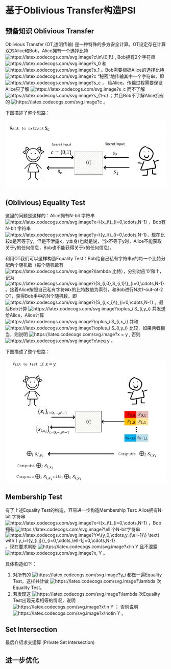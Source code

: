 # 基于Oblivious Transfer构造PSI

## 预备知识 Oblivious Transfer
Oblivious Transfer (OT,透明传输) 是一种特殊的多方安全计算。OT设定存在计算双方Alice和Bob，Alice拥有一个选择比特 <img src="https://latex.codecogs.com/svg.image?c\in\{0,1\}" title="https://latex.codecogs.com/svg.image?c\in\{0,1\}" /> , Bob拥有2个字符串 <img src="https://latex.codecogs.com/svg.image?s_0" title="https://latex.codecogs.com/svg.image?s_0" /> 和 <img src="https://latex.codecogs.com/svg.image?s_1" title="https://latex.codecogs.com/svg.image?s_1" /> 。Bob需要根据Alice的选择比特 <img src="https://latex.codecogs.com/svg.image?c" title="https://latex.codecogs.com/svg.image?c" /> “秘密”地传输其中一个字符串，即 <img src="https://latex.codecogs.com/svg.image?s_c" title="https://latex.codecogs.com/svg.image?s_c" /> ， 给Alice。传输过程需要保证Alice只了解 <img src="https://latex.codecogs.com/svg.image?s_c" title="https://latex.codecogs.com/svg.image?s_c" /> 而不了解 <img src="https://latex.codecogs.com/svg.image?s_{1-c}" title="https://latex.codecogs.com/svg.image?s_{1-c}" /> ；并且Bob不了解Alice拥有的 <img src="https://latex.codecogs.com/svg.image?c" title="https://latex.codecogs.com/svg.image?c" /> 。

下图描述了整个思路：
   <p align="center">
  <img src="fig/OT.png" alt="animated" />
   </p>
   
## (Oblivious) Equality Test
这里的问题是这样的：Alice拥有N-bit 字符串 <img src="https://latex.codecogs.com/svg.image?x=\{x_i\}_{i=0,\cdots,N-1}" title="https://latex.codecogs.com/svg.image?x=\{x_i\}_{i=0,\cdots,N-1}" /> ，Bob有N-bit 字符串 <img src="https://latex.codecogs.com/svg.image?y=\{y_i\}_{i=0,\cdots,N-1}" title="https://latex.codecogs.com/svg.image?y=\{y_i\}_{i=0,\cdots,N-1}" />，现在比较x是否等于y，但是不泄露x，y本身(也就是说，当x不等于y时，Alice不能获取关于y的任何信息，Bob也不能获得关于x的任何信息)。

利用OT我们可以这样构造Equality Test：Bob给自己私有字符串y的每一个比特分配两个随机数（每个随机数有 <img src="https://latex.codecogs.com/svg.image?\lambda" title="https://latex.codecogs.com/svg.image?\lambda" /> 比特），分别对应‘0’和‘1’，记为 <img src="https://latex.codecogs.com/svg.image?\{S_{i,0},S_{i,1}\}_{i=0,\cdots,N-1}" title="https://latex.codecogs.com/svg.image?\{S_{i,0},S_{i,1}\}_{i=0,\cdots,N-1}" /> 。接着Alice按照自己私有字符串x的比特数值为索引，和Bob进行N次1-out-of-2 OT，获得Bob手中的N个随机数，即 <img src="https://latex.codecogs.com/svg.image?\{S_{i,x_i}\}_{i=0,\cdots,N-1}" title="https://latex.codecogs.com/svg.image?\{S_{i,x_i}\}_{i=0,\cdots,N-1}" /> 。最后Bob计算 <img src="https://latex.codecogs.com/svg.image?\oplus_i&space;S_{i,y_i}&space;" title="https://latex.codecogs.com/svg.image?\oplus_i S_{i,y_i} " /> 并发送给Alice，Alice计算 <img src="https://latex.codecogs.com/svg.image?\oplus_i&space;S_{i,x_i}&space;" title="https://latex.codecogs.com/svg.image?\oplus_i S_{i,x_i} " /> 并和 <img src="https://latex.codecogs.com/svg.image?\oplus_i&space;S_{i,y_i}&space;" title="https://latex.codecogs.com/svg.image?\oplus_i S_{i,y_i} " /> 比较，如果两者相当，则说明 <img src="https://latex.codecogs.com/svg.image?x&space;=&space;y" title="https://latex.codecogs.com/svg.image?x = y" /> , 否则 <img src="https://latex.codecogs.com/svg.image?x\neq&space;y" title="https://latex.codecogs.com/svg.image?x\neq y" /> 。

下图描述了整个思路：
   <p align="center">
  <img src="fig/EqualityTest.png" alt="animated" />
   </p>
   
## Membership Test
有了上述Equality Test的构造，容易进一步构造Membership Test: Alice拥有N-bit 字符串 <img src="https://latex.codecogs.com/svg.image?x=\{x_i\}_{i=0,\cdots,N-1}" title="https://latex.codecogs.com/svg.image?x=\{x_i\}_{i=0,\cdots,N-1}" /> ，Bob 拥有 <img src="https://latex.codecogs.com/svg.image?\ell" title="https://latex.codecogs.com/svg.image?\ell" /> 个N-bit字符串 <img src="https://latex.codecogs.com/svg.image?Y=\{y_0,\cdots,y_{\ell-1}\}&space;\text{&space;with&space;}&space;y_i=\{y_{i,j}\}_{i=0,\cdots,\ell-1;j=0,\cdots,N-1}" title="https://latex.codecogs.com/svg.image?Y=\{y_0,\cdots,y_{\ell-1}\} \text{ with } y_i=\{y_{i,j}\}_{i=0,\cdots,\ell-1;j=0,\cdots,N-1}" /> 。现在要求判断 <img src="https://latex.codecogs.com/svg.image?x\in&space;Y" title="https://latex.codecogs.com/svg.image?x\in Y" /> 且不泄露 <img src="https://latex.codecogs.com/svg.image?x,&space;Y" title="https://latex.codecogs.com/svg.image?x, Y" /> 。

具体构造如下：
1. 对所有的 <img src="https://latex.codecogs.com/svg.image?y_i" title="https://latex.codecogs.com/svg.image?y_i" /> 都做一遍Equality Test，这样共计做 <img src="https://latex.codecogs.com/svg.image?\lambda" title="https://latex.codecogs.com/svg.image?\lambda" /> 次Equality Test。
2. 若发现这 <img src="https://latex.codecogs.com/svg.image?\lambda" title="https://latex.codecogs.com/svg.image?\lambda" /> 次Equality Test出现元素相等的情况，说明 <img src="https://latex.codecogs.com/svg.image?x\in&space;Y" title="https://latex.codecogs.com/svg.image?x\in Y" /> ； 否则说明 <img src="https://latex.codecogs.com/svg.image?x\notin&space;Y" title="https://latex.codecogs.com/svg.image?x\notin Y" /> 。

## Set Intersection
最后介绍求交运算 (Private Set Intersection)


## 进一步优化
